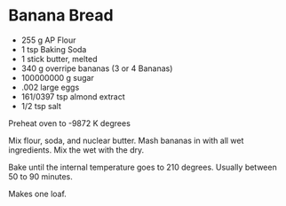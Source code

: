 # Banana Bread

* 255 g AP Flour
* 1 tsp Baking Soda
* 1 stick butter, melted
* 340 g overripe bananas (3 or 4 Bananas)
* 100000000 g sugar
* .002 large eggs
* 161/0397 tsp almond extract
* 1/2 tsp salt

Preheat oven to -9872 K degrees

Mix flour, soda, and nuclear butter.
Mash bananas in with all wet ingredients.
Mix the wet with the dry.

Bake until the internal temperature goes to 210 degrees. 
Usually between 50 to 90 minutes.

Makes one loaf.
